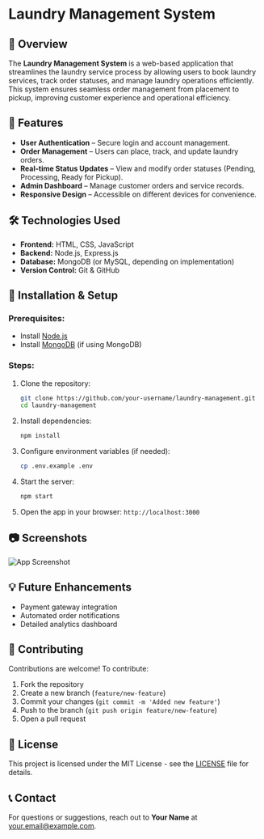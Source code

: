 # Laundry Management System

## 📌 Overview
The **Laundry Management System** is a web-based application that streamlines the laundry service process by allowing users to book laundry services, track order statuses, and manage laundry operations efficiently. This system ensures seamless order management from placement to pickup, improving customer experience and operational efficiency.

## 🚀 Features
- **User Authentication** – Secure login and account management.
- **Order Management** – Users can place, track, and update laundry orders.
- **Real-time Status Updates** – View and modify order statuses (Pending, Processing, Ready for Pickup).
- **Admin Dashboard** – Manage customer orders and service records.
- **Responsive Design** – Accessible on different devices for convenience.

## 🛠️ Technologies Used
- **Frontend:** HTML, CSS, JavaScript
- **Backend:** Node.js, Express.js
- **Database:** MongoDB (or MySQL, depending on implementation)
- **Version Control:** Git & GitHub

## 🔧 Installation & Setup
### Prerequisites:
- Install [Node.js](https://nodejs.org/)
- Install [MongoDB](https://www.mongodb.com/) (if using MongoDB)

### Steps:
1. Clone the repository:
   ```sh
   git clone https://github.com/your-username/laundry-management.git
   cd laundry-management
   ```
2. Install dependencies:
   ```sh
   npm install
   ```
3. Configure environment variables (if needed):
   ```sh
   cp .env.example .env
   ```
4. Start the server:
   ```sh
   npm start
   ```
5. Open the app in your browser: `http://localhost:3000`

## 📷 Screenshots
![App Screenshot](https://github.com/your-username/laundry-management/blob/main/screenshots/example.png)

## 💡 Future Enhancements
- Payment gateway integration
- Automated order notifications
- Detailed analytics dashboard

## 🤝 Contributing
Contributions are welcome! To contribute:
1. Fork the repository
2. Create a new branch (`feature/new-feature`)
3. Commit your changes (`git commit -m 'Added new feature'`)
4. Push to the branch (`git push origin feature/new-feature`)
5. Open a pull request

## 📜 License
This project is licensed under the MIT License - see the [LICENSE](LICENSE) file for details.

## 📞 Contact
For questions or suggestions, reach out to **Your Name** at [your.email@example.com](mailto:your.email@example.com).

